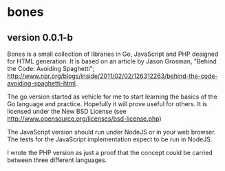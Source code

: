 bones
=====
version 0.0.1-b
---------------

Bones is a small collection of libraries in Go, JavaScript and PHP designed for HTML generation. It is based on an article by Jason Grosman, "Behind the Code: Avoiding Spaghetti"; http://www.npr.org/blogs/inside/2011/02/02/126312263/behind-the-code-avoiding-spaghetti-html.

The go version started as vehicle for me to start learning the basics of the Go language and practice.  Hopefully it will prove useful for others. It is licensed under the New BSD License (see http://www.opensource.org/licenses/bsd-license.php)

The JavaScript version should run under NodeJS or in your web browser. The tests for the JavaScript implementation expect to be run in NodeJS.

I wrote the PHP version as just a proof that the concept could be carried between three different languages.


